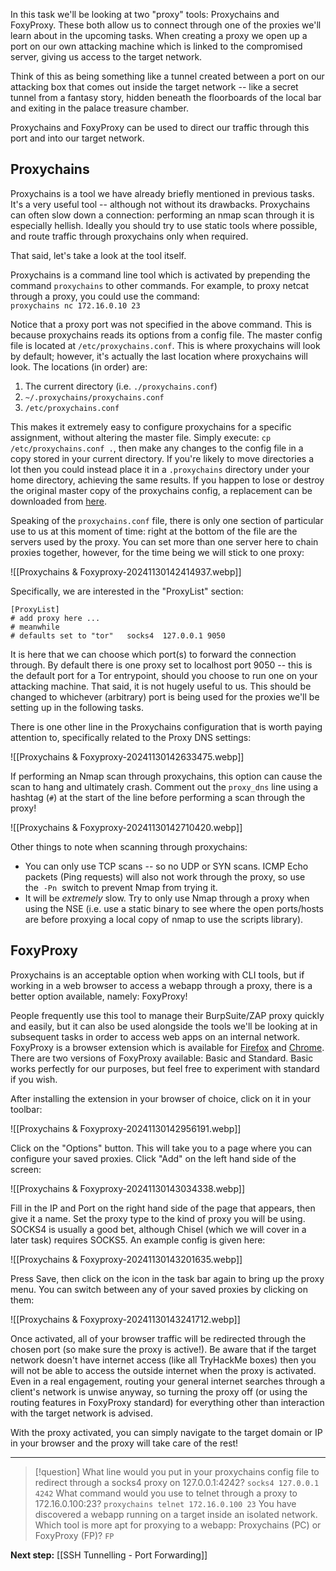 In this task we'll be looking at two "proxy" tools: Proxychains and FoxyProxy. These both allow us to connect through one of the proxies we'll learn about in the upcoming tasks. When creating a proxy we open up a port on our own attacking machine which is linked to the compromised server, giving us access to the target network.

Think of this as being something like a tunnel created between a port on our attacking box that comes out inside the target network -- like a secret tunnel from a fantasy story, hidden beneath the floorboards of the local bar and exiting in the palace treasure chamber.  

Proxychains and FoxyProxy can be used to direct our traffic through this port and into our target network.

## **Proxychains**  

Proxychains is a tool we have already briefly mentioned in previous tasks. It's a very useful tool -- although not without its drawbacks. Proxychains can often slow down a connection: performing an nmap scan through it is especially hellish. Ideally you should try to use static tools where possible, and route traffic through proxychains only when required.

That said, let's take a look at the tool itself.

Proxychains is a command line tool which is activated by prepending the command `proxychains` to other commands. For example, to proxy netcat  through a proxy, you could use the command:  
`proxychains nc 172.16.0.10 23`  

Notice that a proxy port was not specified in the above command. This is because proxychains reads its options from a config file. The master config file is located at `/etc/proxychains.conf`. This is where proxychains will look by default; however, it's actually the last location where proxychains will look. The locations (in order) are:

1. The current directory (i.e. `./proxychains.conf`)
2. `~/.proxychains/proxychains.conf`
3. `/etc/proxychains.conf`

This makes it extremely easy to configure proxychains for a specific assignment, without altering the master file. Simply execute: `cp /etc/proxychains.conf .`, then make any changes to the config file in a copy stored in your current directory. If you're likely to move directories a lot then you could instead place it in a `.proxychains` directory under your home directory, achieving the same results. If you happen to lose or destroy the original master copy of the proxychains config, a replacement can be downloaded from [here](https://raw.githubusercontent.com/haad/proxychains/master/src/proxychains.conf).  

Speaking of the `proxychains.conf` file, there is only one section of particular use to us at this moment of time: right at the bottom of the file are the servers used by the proxy. You can set more than one server here to chain proxies together, however, for the time being we will stick to one proxy:

![[Proxychains & Foxyproxy-20241130142414937.webp]]

Specifically, we are interested in the "ProxyList" section:  

```
[ProxyList]   
# add proxy here ...   
# meanwhile   
# defaults set to "tor"   socks4  127.0.0.1 9050
```

It is here that we can choose which port(s) to forward the connection through. By default there is one proxy set to localhost port 9050 -- this is the default port for a Tor entrypoint, should you choose to run one on your attacking machine. That said, it is not hugely useful to us. This should be changed to whichever (arbitrary) port is being used for the proxies we'll be setting up in the following tasks.  

There is one other line in the Proxychains configuration that is worth paying attention to, specifically related to the Proxy DNS settings:  

![[Proxychains & Foxyproxy-20241130142633475.webp]]

If performing an Nmap scan through proxychains, this option can cause the scan to hang and ultimately crash. Comment out the `proxy_dns` line using a hashtag (`#`) at the start of the line before performing a scan through the proxy!  

![[Proxychains & Foxyproxy-20241130142710420.webp]]

Other things to note when scanning through proxychains:

- You can only use TCP scans -- so no UDP or SYN scans. ICMP Echo packets (Ping requests) will also not work through the proxy, so use the  `-Pn`  switch to prevent Nmap from trying it.
- It will be _extremely_ slow. Try to only use Nmap through a proxy when using the NSE (i.e. use a static binary to see where the open ports/hosts are before proxying a local copy of nmap to use the scripts library).

## FoxyProxy

Proxychains is an acceptable option when working with CLI tools, but if working in a web browser to access a webapp through a proxy, there is a better option available, namely: FoxyProxy!

People frequently use this tool to manage their BurpSuite/ZAP proxy quickly and easily, but it can also be used alongside the tools we'll be looking at in subsequent tasks in order to access web apps on an internal network. FoxyProxy is a browser extension which is available for [Firefox](https://addons.mozilla.org/en-GB/firefox/addon/foxyproxy-basic/) and [Chrome](https://chrome.google.com/webstore/detail/foxyproxy-basic/dookpfaalaaappcdneeahomimbllocnb). There are two versions of FoxyProxy available: Basic and Standard. Basic works perfectly for our purposes, but feel free to experiment with standard if you wish.

After installing the extension in your browser of choice, click on it in your toolbar:

![[Proxychains & Foxyproxy-20241130142956191.webp]]

Click on the "Options" button. This will take you to a page where you can configure your saved proxies. Click "Add" on the left hand side of the screen:

![[Proxychains & Foxyproxy-20241130143034338.webp]]

Fill in the IP and Port on the right hand side of the page that appears, then give it a name. Set the proxy type to the kind of proxy you will be using. SOCKS4 is usually a good bet, although Chisel (which we will cover in a later task) requires SOCKS5. An example config is given here:

![[Proxychains & Foxyproxy-20241130143201635.webp]]

Press Save, then click on the icon in the task bar again to bring up the proxy menu. You can switch between any of your saved proxies by clicking on them:

![[Proxychains & Foxyproxy-20241130143241712.webp]]

Once activated, all of your browser traffic will be redirected through the chosen port (so make sure the proxy is active!). Be aware that if the target network doesn't have internet access (like all TryHackMe boxes) then you will not be able to access the outside internet when the proxy is activated. Even in a real engagement, routing your general internet searches through a client's network is unwise anyway, so turning the proxy off (or using the routing features in FoxyProxy standard) for everything other than interaction with the target network is advised.

With the proxy activated, you can simply navigate to the target domain or IP in your browser and the proxy will take care of the rest!


---
> [!question]
>What line would you put in your proxychains config file to redirect through a socks4 proxy on 127.0.0.1:4242?
>`socks4 127.0.0.1 4242`
>What command would you use to telnet through a proxy to 172.16.0.100:23?
>`proxychains telnet 172.16.0.100 23`
>You have discovered a webapp running on a target inside an isolated network. Which tool is more apt for proxying to a webapp: Proxychains (PC) or FoxyProxy (FP)?
>`FP`


**Next step:** [[SSH Tunnelling  - Port Forwarding]]

